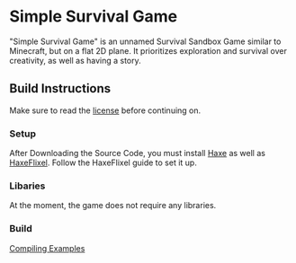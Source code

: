# Simple Survival Game

"Simple Survival Game" is an unnamed Survival Sandbox Game similar to Minecraft, but on a flat 2D plane. It prioritizes exploration and survival over creativity, as well as having a story.

## Build Instructions
Make sure to read the [license](LICENSE.md) before continuing on.

### Setup
After Downloading the Source Code, you must install [Haxe](haxe.org) as well as [HaxeFlixel](haxeflixel.com). Follow the HaxeFlixel guide to set it up.

### Libaries
At the moment, the game does not require any libraries.

### Build
[Compiling Examples](Compiling.md)
